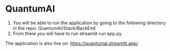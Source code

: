 # QuantumAI

1. You will be able to run the application by going to the following directory in the repo: QuantumAI/Stack/BackEnd
2. From there you will have to run streamlit run app.py

The application is also live on: https://quantumai.streamlit.app/
